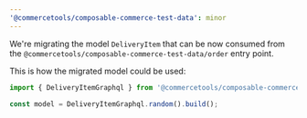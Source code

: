 ```yaml
---
'@commercetools/composable-commerce-test-data': minor
---
```


We're migrating the model `DeliveryItem` that can be now consumed from the `@commercetools/composable-commerce-test-data/order` entry point.

This is how the migrated model could be used:

```ts
import { DeliveryItemGraphql } from '@commercetools/composable-commerce-test-data/order';

const model = DeliveryItemGraphql.random().build();
```
